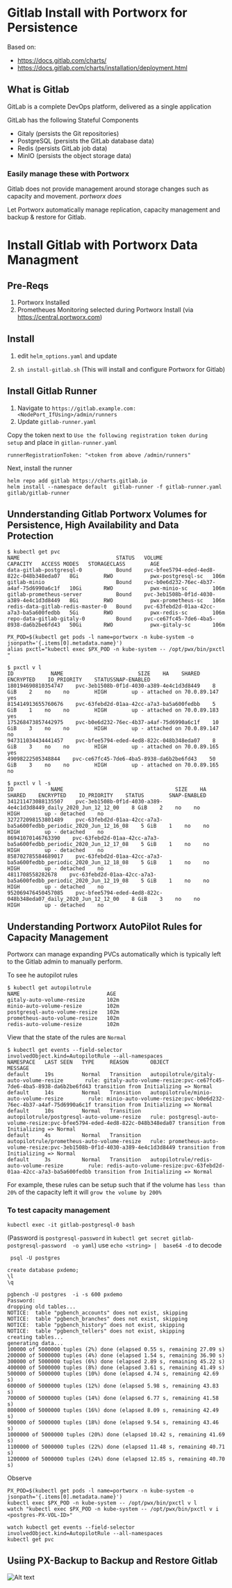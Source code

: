 
# Gitlab Install with Portworx for Persistence

Based on: 
- https://docs.gitlab.com/charts/
- https://docs.gitlab.com/charts/installation/deployment.html

## What is Gitlab

GitLab is a complete DevOps platform, delivered as a single application

GitLab has the following Stateful Components

- Gitaly (persists the Git repositories)
- PostgreSQL (persists the GitLab database data)
- Redis (persists GitLab job data)
- MinIO (persists the object storage data)

### Easily manage these with Portworx

Gitlab does not provide management around storage changes such as capacity and movement. *portworx does*

Let Portworx automatically manage replication, capacity management and backup & restore for Gitlab.

# Install Gitlab with Portworx Data Managment

## Pre-Reqs

1. Portworx Installed
2. Prometheues Monitoring selected during Portworx Install (via https://central.portworx.com)

## Install

1. edit `helm_options.yaml` and update 

2. `sh install-gitlab.sh` (This will install and configure Portworx for Gitlab)

## Install Gitlab Runner

1. Navigate to `https://gitlab.example.com:<NodePort_IfUsing>/admin/runners`
2. Update `gitlab-runner.yaml`

Copy the token next to `Use the following registration token during setup` and place in `gitlan-runner.yaml`
```
runnerRegistrationToken: "<token from above /admin/runners"
```

Next, install the runner
```
helm repo add gitlab https://charts.gitlab.io
helm install --namespace default  gitlab-runner -f gitlab-runner.yaml gitlab/gitlab-runner
```

## Unnderstanding Gitlab Portworx Volumes for Persistence, High Availability and Data Protection

```
$ kubectl get pvc
NAME                               STATUS   VOLUME                                     CAPACITY   ACCESS MODES   STORAGECLASS        AGE
data-gitlab-postgresql-0           Bound    pvc-bfee5794-eded-4ed8-822c-048b348eda07   8Gi        RWO            pwx-postgresql-sc   106m
gitlab-minio                       Bound    pvc-b0e6d232-76ec-4b37-a4af-75d6990a6c1f   10Gi       RWO            pwx-minio-sc        106m
gitlab-prometheus-server           Bound    pvc-3eb1508b-0f1d-4030-a389-4e4c1d3d8449   8Gi        RWO            pwx-prometheus-sc   106m
redis-data-gitlab-redis-master-0   Bound    pvc-63febd2d-01aa-42cc-a7a3-ba5a600fedbb   5Gi        RWO            pwx-redis-sc        106m
repo-data-gitlab-gitaly-0          Bound    pvc-ce67fc45-7de6-4ba5-8938-da6b2be6fd43   50Gi       RWO            pwx-gitaly-sc       106m
```

```
PX_POD=$(kubectl get pods -l name=portworx -n kube-system -o jsonpath='{.items[0].metadata.name}')
alias pxctl="kubectl exec $PX_POD -n kube-system -- /opt/pwx/bin/pxctl "
```

```
$ pxctl v l
ID            NAME                        SIZE    HA    SHARED    ENCRYPTED    IO_PRIORITY    STATUSSNAP-ENABLED
180194690810354747    pvc-3eb1508b-0f1d-4030-a389-4e4c1d3d8449    8 GiB    2    no    no        HIGH        up - attached on 70.0.89.147    yes
815414913655760676    pvc-63febd2d-01aa-42cc-a7a3-ba5a600fedbb    5 GiB    1    no    no        HIGH        up - attached on 70.0.89.183    yes
175268473857442975    pvc-b0e6d232-76ec-4b37-a4af-75d6990a6c1f    10 GiB    3    no    no        HIGH        up - attached on 70.0.89.147    no
947311034434441457    pvc-bfee5794-eded-4ed8-822c-048b348eda07    8 GiB    3    no    no        HIGH        up - attached on 70.0.89.165    yes
49098222505348844    pvc-ce67fc45-7de6-4ba5-8938-da6b2be6fd43    50 GiB    3    no    no        HIGH        up - attached on 70.0.89.165    no
```

```
$ pxctl v l -s
ID            NAME                                    SIZE    HA    SHARED    ENCRYPTED    IO_PRIORITY    STATUS        SNAP-ENABLED
341211473088135507    pvc-3eb1508b-0f1d-4030-a389-4e4c1d3d8449_daily_2020_Jun_12_12_00    8 GiB    2    no    no        HIGH        up - detached    no
327272098153801489    pvc-63febd2d-01aa-42cc-a7a3-ba5a600fedbb_periodic_2020_Jun_12_16_08    5 GiB    1    no    no        HIGH        up - detached    no
86941070146763390    pvc-63febd2d-01aa-42cc-a7a3-ba5a600fedbb_periodic_2020_Jun_12_17_08    5 GiB    1    no    no        HIGH        up - detached    no
858702785584689017    pvc-63febd2d-01aa-42cc-a7a3-ba5a600fedbb_periodic_2020_Jun_12_18_08    5 GiB    1    no    no        HIGH        up - detached    no
4811708558282678    pvc-63febd2d-01aa-42cc-a7a3-ba5a600fedbb_periodic_2020_Jun_12_19_08    5 GiB    1    no    no        HIGH        up - detached    no
952069476450457085    pvc-bfee5794-eded-4ed8-822c-048b348eda07_daily_2020_Jun_12_12_00    8 GiB    3    no    no        HIGH        up - detached    no
```

##  Understanding Portworx AutoPilot Rules for Capacity Management

Portworx can manage expanding PVCs automatically which is typically left to the Gitlab admin to manually perform.

To see he autopilot rules

```
$ kubectl get autopilotrule
NAME                            AGE
gitaly-auto-volume-resize       102m
minio-auto-volume-resize        102m
postgresql-auto-volume-resize   102m
prometheus-auto-volume-resize   102m
redis-auto-volume-resize        102m
```

View that the state of the rules are `Normal`
```
$ kubectl get events --field-selector involvedObject.kind=AutopilotRule --all-namespaces
NAMESPACE   LAST SEEN   TYPE     REASON       OBJECT                                        MESSAGE
default     19s         Normal   Transition   autopilotrule/gitaly-auto-volume-resize       rule: gitaly-auto-volume-resize:pvc-ce67fc45-7de6-4ba5-8938-da6b2be6fd43 transition from Initializing => Normal
default     14s         Normal   Transition   autopilotrule/minio-auto-volume-resize        rule: minio-auto-volume-resize:pvc-b0e6d232-76ec-4b37-a4af-75d6990a6c1f transition from Initializing => Normal
default     10s         Normal   Transition   autopilotrule/postgresql-auto-volume-resize   rule: postgresql-auto-volume-resize:pvc-bfee5794-eded-4ed8-822c-048b348eda07 transition from Initializing => Normal
default     4s          Normal   Transition   autopilotrule/prometheus-auto-volume-resize   rule: prometheus-auto-volume-resize:pvc-3eb1508b-0f1d-4030-a389-4e4c1d3d8449 transition from Initializing => Normal
default     3s          Normal   Transition   autopilotrule/redis-auto-volume-resize        rule: redis-auto-volume-resize:pvc-63febd2d-01aa-42cc-a7a3-ba5a600fedbb transition from Initializing => Normal
```

For example, these rules can be setup such that if the volume has `less than 20%` of the capacity left it will `grow the volume by 200%`

### To test capacity management

```
kubectl exec -it gitlab-postgresql-0 bash
```

(Password is `postgresql-password` in `kubectl get secret gitlab-postgresql-password  -o yaml`)
use `echo <string> |  base64 -d` to decode
```
 psql -U postgres
```

```
create database pxdemo;
\l
\q
```

```
pgbench -U postgres  -i -s 600 pxdemo
Password:
dropping old tables...
NOTICE:  table "pgbench_accounts" does not exist, skipping
NOTICE:  table "pgbench_branches" does not exist, skipping
NOTICE:  table "pgbench_history" does not exist, skipping
NOTICE:  table "pgbench_tellers" does not exist, skipping
creating tables...
generating data...
100000 of 5000000 tuples (2%) done (elapsed 0.55 s, remaining 27.09 s)
200000 of 5000000 tuples (4%) done (elapsed 1.54 s, remaining 36.90 s)
300000 of 5000000 tuples (6%) done (elapsed 2.89 s, remaining 45.22 s)
400000 of 5000000 tuples (8%) done (elapsed 3.61 s, remaining 41.49 s)
500000 of 5000000 tuples (10%) done (elapsed 4.74 s, remaining 42.69 s)
600000 of 5000000 tuples (12%) done (elapsed 5.98 s, remaining 43.83 s)
700000 of 5000000 tuples (14%) done (elapsed 6.77 s, remaining 41.58 s)
800000 of 5000000 tuples (16%) done (elapsed 8.09 s, remaining 42.49 s)
900000 of 5000000 tuples (18%) done (elapsed 9.54 s, remaining 43.46 s)
1000000 of 5000000 tuples (20%) done (elapsed 10.42 s, remaining 41.69 s)
1100000 of 5000000 tuples (22%) done (elapsed 11.48 s, remaining 40.71 s)
1200000 of 5000000 tuples (24%) done (elapsed 12.85 s, remaining 40.70 s)
```

Observe

```
PX_POD=$(kubectl get pods -l name=portworx -n kube-system -o jsonpath='{.items[0].metadata.name}')
kubectl exec $PX_POD -n kube-system -- /opt/pwx/bin/pxctl v l
watch "kubectl exec $PX_POD -n kube-system -- /opt/pwx/bin/pxctl v i <postgres-PX-VOL-ID>"
```

```
watch kubectl get events --field-selector involvedObject.kind=AutopilotRule --all-namespaces
kubectl get pvc
```

## Usiing PX-Backup to Backup and Restore Gitlab

![Alt text](gitlab-backuprestore.png?raw=true "Gitlab-Portworx-Backup")

